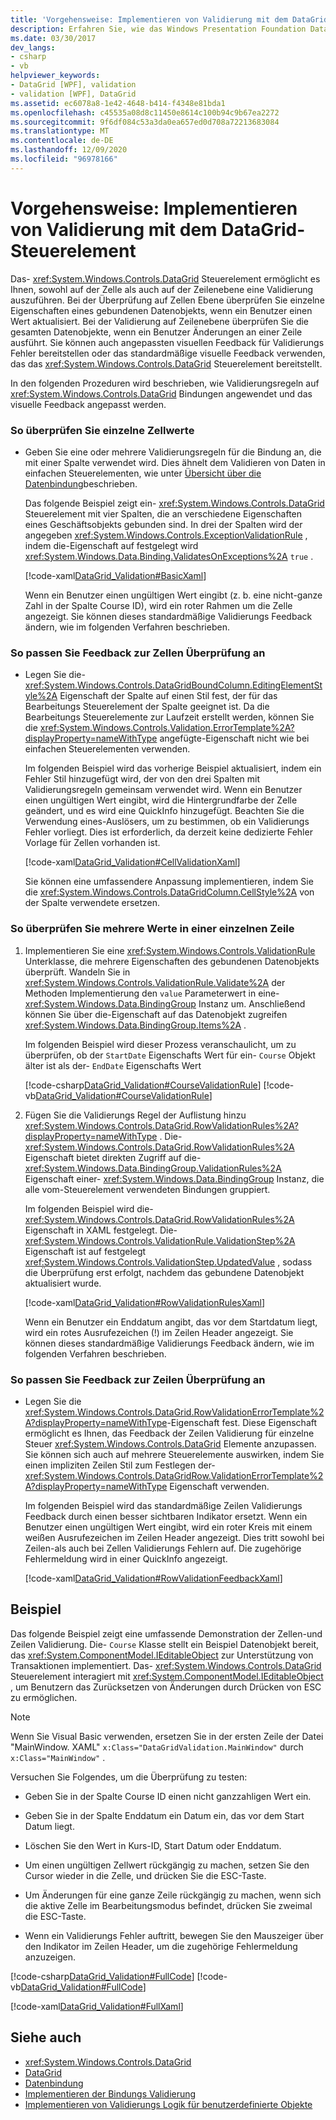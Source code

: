 ```yaml
---
title: 'Vorgehensweise: Implementieren von Validierung mit dem DataGrid-Steuerelement'
description: Erfahren Sie, wie das Windows Presentation Foundation DataGrid-Steuerelement die Überprüfung sowohl auf der Zelle als auch auf der Zeilenebene durchführen und Feedback zu Validierungs Fehlern liefern kann
ms.date: 03/30/2017
dev_langs:
- csharp
- vb
helpviewer_keywords:
- DataGrid [WPF], validation
- validation [WPF], DataGrid
ms.assetid: ec6078a8-1e42-4648-b414-f4348e81bda1
ms.openlocfilehash: c45535a08d8c11450e8614c100b94c9b67ea2272
ms.sourcegitcommit: 9f6df084c53a3da0ea657ed0d708a72213683084
ms.translationtype: MT
ms.contentlocale: de-DE
ms.lasthandoff: 12/09/2020
ms.locfileid: "96978166"
---
```

# <a name="how-to-implement-validation-with-the-datagrid-control"></a>Vorgehensweise: Implementieren von Validierung mit dem DataGrid-Steuerelement
Das- <xref:System.Windows.Controls.DataGrid> Steuerelement ermöglicht es Ihnen, sowohl auf der Zelle als auch auf der Zeilenebene eine Validierung auszuführen. Bei der Überprüfung auf Zellen Ebene überprüfen Sie einzelne Eigenschaften eines gebundenen Datenobjekts, wenn ein Benutzer einen Wert aktualisiert. Bei der Validierung auf Zeilenebene überprüfen Sie die gesamten Datenobjekte, wenn ein Benutzer Änderungen an einer Zeile ausführt. Sie können auch angepassten visuellen Feedback für Validierungs Fehler bereitstellen oder das standardmäßige visuelle Feedback verwenden, das das <xref:System.Windows.Controls.DataGrid> Steuerelement bereitstellt.  
  
 In den folgenden Prozeduren wird beschrieben, wie Validierungsregeln auf <xref:System.Windows.Controls.DataGrid> Bindungen angewendet und das visuelle Feedback angepasst werden.  
  
### <a name="to-validate-individual-cell-values"></a>So überprüfen Sie einzelne Zellwerte  
  
- Geben Sie eine oder mehrere Validierungsregeln für die Bindung an, die mit einer Spalte verwendet wird. Dies ähnelt dem Validieren von Daten in einfachen Steuerelementen, wie unter [Übersicht über die Datenbindung](/dotnet/desktop-wpf/data/data-binding-overview)beschrieben.  
  
     Das folgende Beispiel zeigt ein- <xref:System.Windows.Controls.DataGrid> Steuerelement mit vier Spalten, die an verschiedene Eigenschaften eines Geschäftsobjekts gebunden sind. In drei der Spalten wird der angegeben <xref:System.Windows.Controls.ExceptionValidationRule> , indem die-Eigenschaft auf festgelegt wird <xref:System.Windows.Data.Binding.ValidatesOnExceptions%2A> `true` .  
  
     [!code-xaml[DataGrid_Validation#BasicXaml](~/samples/snippets/csharp/VS_Snippets_Wpf/datagrid_validation/cs/window1.xaml#basicxaml)]  
  
     Wenn ein Benutzer einen ungültigen Wert eingibt (z. b. eine nicht-ganze Zahl in der Spalte Course ID), wird ein roter Rahmen um die Zelle angezeigt. Sie können dieses standardmäßige Validierungs Feedback ändern, wie im folgenden Verfahren beschrieben.  
  
### <a name="to-customize-cell-validation-feedback"></a>So passen Sie Feedback zur Zellen Überprüfung an  
  
- Legen Sie die- <xref:System.Windows.Controls.DataGridBoundColumn.EditingElementStyle%2A> Eigenschaft der Spalte auf einen Stil fest, der für das Bearbeitungs Steuerelement der Spalte geeignet ist. Da die Bearbeitungs Steuerelemente zur Laufzeit erstellt werden, können Sie die <xref:System.Windows.Controls.Validation.ErrorTemplate%2A?displayProperty=nameWithType> angefügte-Eigenschaft nicht wie bei einfachen Steuerelementen verwenden.  
  
     Im folgenden Beispiel wird das vorherige Beispiel aktualisiert, indem ein Fehler Stil hinzugefügt wird, der von den drei Spalten mit Validierungsregeln gemeinsam verwendet wird. Wenn ein Benutzer einen ungültigen Wert eingibt, wird die Hintergrundfarbe der Zelle geändert, und es wird eine QuickInfo hinzugefügt. Beachten Sie die Verwendung eines-Auslösers, um zu bestimmen, ob ein Validierungs Fehler vorliegt. Dies ist erforderlich, da derzeit keine dedizierte Fehler Vorlage für Zellen vorhanden ist.  
  
     [!code-xaml[DataGrid_Validation#CellValidationXaml](~/samples/snippets/csharp/VS_Snippets_Wpf/datagrid_validation/cs/mainwindow.xaml#cellvalidationxaml)]  
  
     Sie können eine umfassendere Anpassung implementieren, indem Sie die <xref:System.Windows.Controls.DataGridColumn.CellStyle%2A> von der Spalte verwendete ersetzen.  
  
### <a name="to-validate-multiple-values-in-a-single-row"></a>So überprüfen Sie mehrere Werte in einer einzelnen Zeile  
  
1. Implementieren Sie eine <xref:System.Windows.Controls.ValidationRule> Unterklasse, die mehrere Eigenschaften des gebundenen Datenobjekts überprüft. Wandeln Sie in <xref:System.Windows.Controls.ValidationRule.Validate%2A> der Methoden Implementierung den `value` Parameterwert in eine- <xref:System.Windows.Data.BindingGroup> Instanz um. Anschließend können Sie über die-Eigenschaft auf das Datenobjekt zugreifen <xref:System.Windows.Data.BindingGroup.Items%2A> .  
  
     Im folgenden Beispiel wird dieser Prozess veranschaulicht, um zu überprüfen, ob der `StartDate` Eigenschafts Wert für ein- `Course` Objekt älter ist als der- `EndDate` Eigenschafts Wert  
  
     [!code-csharp[DataGrid_Validation#CourseValidationRule](~/samples/snippets/csharp/VS_Snippets_Wpf/datagrid_validation/cs/mainwindow.xaml.cs#coursevalidationrule)]
     [!code-vb[DataGrid_Validation#CourseValidationRule](~/samples/snippets/visualbasic/VS_Snippets_Wpf/datagrid_validation/vb/mainwindow.xaml.vb#coursevalidationrule)]  
  
2. Fügen Sie die Validierungs Regel der Auflistung hinzu <xref:System.Windows.Controls.DataGrid.RowValidationRules%2A?displayProperty=nameWithType> . Die- <xref:System.Windows.Controls.DataGrid.RowValidationRules%2A> Eigenschaft bietet direkten Zugriff auf die- <xref:System.Windows.Data.BindingGroup.ValidationRules%2A> Eigenschaft einer- <xref:System.Windows.Data.BindingGroup> Instanz, die alle vom-Steuerelement verwendeten Bindungen gruppiert.  
  
     Im folgenden Beispiel wird die- <xref:System.Windows.Controls.DataGrid.RowValidationRules%2A> Eigenschaft in XAML festgelegt. Die- <xref:System.Windows.Controls.ValidationRule.ValidationStep%2A> Eigenschaft ist auf festgelegt <xref:System.Windows.Controls.ValidationStep.UpdatedValue> , sodass die Überprüfung erst erfolgt, nachdem das gebundene Datenobjekt aktualisiert wurde.  
  
     [!code-xaml[DataGrid_Validation#RowValidationRulesXaml](~/samples/snippets/csharp/VS_Snippets_Wpf/datagrid_validation/cs/mainwindow.xaml#rowvalidationrulesxaml)]  
  
     Wenn ein Benutzer ein Enddatum angibt, das vor dem Startdatum liegt, wird ein rotes Ausrufezeichen (!) im Zeilen Header angezeigt. Sie können dieses standardmäßige Validierungs Feedback ändern, wie im folgenden Verfahren beschrieben.  
  
### <a name="to-customize-row-validation-feedback"></a>So passen Sie Feedback zur Zeilen Überprüfung an  
  
- Legen Sie die <xref:System.Windows.Controls.DataGrid.RowValidationErrorTemplate%2A?displayProperty=nameWithType>-Eigenschaft fest. Diese Eigenschaft ermöglicht es Ihnen, das Feedback der Zeilen Validierung für einzelne Steuer <xref:System.Windows.Controls.DataGrid> Elemente anzupassen. Sie können sich auch auf mehrere Steuerelemente auswirken, indem Sie einen impliziten Zeilen Stil zum Festlegen der- <xref:System.Windows.Controls.DataGridRow.ValidationErrorTemplate%2A?displayProperty=nameWithType> Eigenschaft verwenden.  
  
     Im folgenden Beispiel wird das standardmäßige Zeilen Validierungs Feedback durch einen besser sichtbaren Indikator ersetzt. Wenn ein Benutzer einen ungültigen Wert eingibt, wird ein roter Kreis mit einem weißen Ausrufezeichen im Zeilen Header angezeigt. Dies tritt sowohl bei Zeilen-als auch bei Zellen Validierungs Fehlern auf. Die zugehörige Fehlermeldung wird in einer QuickInfo angezeigt.  
  
     [!code-xaml[DataGrid_Validation#RowValidationFeedbackXaml](~/samples/snippets/csharp/VS_Snippets_Wpf/datagrid_validation/cs/mainwindow.xaml#rowvalidationfeedbackxaml)]  
  
## <a name="example"></a>Beispiel  
 Das folgende Beispiel zeigt eine umfassende Demonstration der Zellen-und Zeilen Validierung. Die- `Course` Klasse stellt ein Beispiel Datenobjekt bereit, das <xref:System.ComponentModel.IEditableObject> zur Unterstützung von Transaktionen implementiert. Das- <xref:System.Windows.Controls.DataGrid> Steuerelement interagiert mit <xref:System.ComponentModel.IEditableObject> , um Benutzern das Zurücksetzen von Änderungen durch Drücken von ESC zu ermöglichen.  
  
> [!NOTE]
> Wenn Sie Visual Basic verwenden, ersetzen Sie in der ersten Zeile der Datei "MainWindow. XAML" `x:Class="DataGridValidation.MainWindow"` durch `x:Class="MainWindow"` .  
  
 Versuchen Sie Folgendes, um die Überprüfung zu testen:  
  
- Geben Sie in der Spalte Course ID einen nicht ganzzahligen Wert ein.  
  
- Geben Sie in der Spalte Enddatum ein Datum ein, das vor dem Start Datum liegt.  
  
- Löschen Sie den Wert in Kurs-ID, Start Datum oder Enddatum.  
  
- Um einen ungültigen Zellwert rückgängig zu machen, setzen Sie den Cursor wieder in die Zelle, und drücken Sie die ESC-Taste.  
  
- Um Änderungen für eine ganze Zeile rückgängig zu machen, wenn sich die aktive Zelle im Bearbeitungsmodus befindet, drücken Sie zweimal die ESC-Taste.  
  
- Wenn ein Validierungs Fehler auftritt, bewegen Sie den Mauszeiger über den Indikator im Zeilen Header, um die zugehörige Fehlermeldung anzuzeigen.  
  
 [!code-csharp[DataGrid_Validation#FullCode](~/samples/snippets/csharp/VS_Snippets_Wpf/datagrid_validation/cs/mainwindow.xaml.cs#fullcode)]
 [!code-vb[DataGrid_Validation#FullCode](~/samples/snippets/visualbasic/VS_Snippets_Wpf/datagrid_validation/vb/mainwindow.xaml.vb#fullcode)]  
  
 [!code-xaml[DataGrid_Validation#FullXaml](~/samples/snippets/csharp/VS_Snippets_Wpf/datagrid_validation/cs/mainwindow.xaml#fullxaml)]  
  
## <a name="see-also"></a>Siehe auch

- <xref:System.Windows.Controls.DataGrid>
- [DataGrid](datagrid.md)
- [Datenbindung](/dotnet/desktop-wpf/data/data-binding-overview)
- [Implementieren der Bindungs Validierung](../data/how-to-implement-binding-validation.md)
- [Implementieren von Validierungs Logik für benutzerdefinierte Objekte](../data/how-to-implement-validation-logic-on-custom-objects.md)
